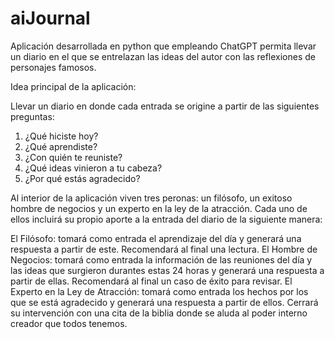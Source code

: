 # aiJournal
Aplicación desarrollada en python que empleando ChatGPT permita llevar un diario en el que se entrelazan las ideas del autor con las reflexiones de personajes famosos.

Idea principal de la aplicación:

Llevar un diario en donde cada entrada se origine a partir de las siguientes preguntas:
1. ¿Qué hiciste hoy?
2. ¿Qué aprendiste?
3. ¿Con quién te reuniste?
4. ¿Qué ideas vinieron a tu cabeza?
5. ¿Por qué estás agradecido?

Al interior de la aplicación viven tres peronas: un filósofo, un exitoso hombre de negocios y un experto en la ley de la atracción.
Cada uno de ellos incluirá su propio aporte a la entrada del diario de la siguiente manera:

El Filósofo: tomará como entrada el aprendizaje del día y generará una respuesta a partir de este. Recomendará al final una lectura.
El Hombre de Negocios: tomará como entrada la información de las reuniones del día y las ideas que surgieron durantes estas 24 horas y generará una respuesta a partir de ellas. Recomendará al final un caso de éxito para revisar.
El Experto en la Ley de Atracción: tomará como entrada los hechos por los que se está agradecido y generará una respuesta a partir de ellos. Cerrará su intervención con una cita de la biblia donde se aluda al poder interno creador que todos tenemos.



